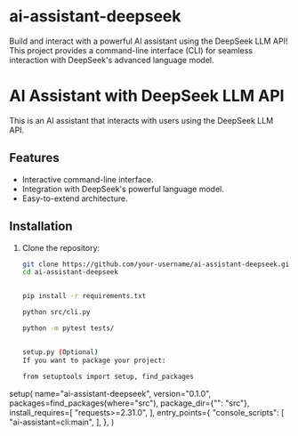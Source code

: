 # ai-assistant-deepseek
Build and interact with a powerful AI assistant using the DeepSeek LLM API! This project provides a command-line interface (CLI) for seamless interaction with DeepSeek's advanced language model.
# AI Assistant with DeepSeek LLM API

This is an AI assistant that interacts with users using the DeepSeek LLM API.

## Features
- Interactive command-line interface.
- Integration with DeepSeek's powerful language model.
- Easy-to-extend architecture.

## Installation
1. Clone the repository:
   ```bash
   git clone https://github.com/your-username/ai-assistant-deepseek.git
   cd ai-assistant-deepseek


   pip install -r requirements.txt

   python src/cli.py

   python -m pytest tests/


   setup.py (Optional)
   If you want to package your project:

   from setuptools import setup, find_packages

setup(
    name="ai-assistant-deepseek",
    version="0.1.0",
    packages=find_packages(where="src"),
    package_dir={"": "src"},
    install_requires=[
        "requests>=2.31.0",
    ],
    entry_points={
        "console_scripts": [
            "ai-assistant=cli:main",
        ],
    },
)
